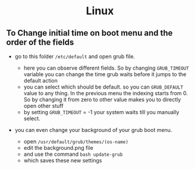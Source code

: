 <h1 align = 'center'> Linux </h1>

## To Change initial time on boot menu and the order of the fields

  - go to this folder `/etc/default` and open grub file.
    - here you can observe different fields. So by changing `GRUB_TIMEOUT` variable you can change the time grub waits before it jumps to the default action
    - you can select which should be default. so you can `GRUB_DEFAULT` value to any thing. In the previous menu the indexing starts from 0. So by changing it from zero to other value makes you to directly open other stuff
    - by setting `GRUB_TIMEOUT` = -1 your system waits till you manually select.
    
  
  - you can even change your background of your grub boot menu.
    - open `/usr/default/grub/themes/(os-name)`
    - edit the background.png file
    - and use the command ```bash update-grub ```
    - which saves these new settings
    
    
